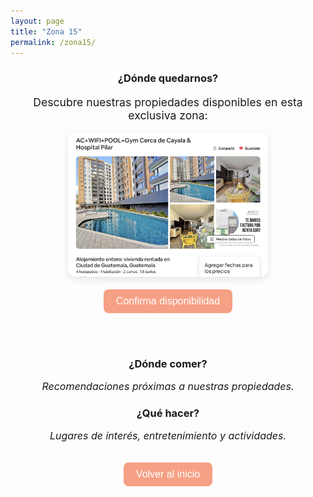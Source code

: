 ```yaml
---
layout: page
title: "Zona 15"
permalink: /zona15/
---
```


<div style="text-align: center;">

### ¿Dónde quedarnos?
<p style="font-size: 1.1rem;">Descubre nuestras propiedades disponibles en esta exclusiva zona:</p>

<div style="display: flex; justify-content: center; gap: 40px; flex-wrap: wrap;">
  <div style="max-width: 320px;">
    <img src="/assets/images/zona15-1.jpg" alt="Zona 15 - Propiedad destacada" style="width: 100%; border-radius: 12px; box-shadow: 0 4px 12px rgba(0,0,0,0.1);">
    <br><br>
    <a href="#" target="_blank">
      <button style="background-color: #f6a085; color: white; border: none; padding: 10px 20px; border-radius: 8px; font-size: 1rem; cursor: pointer;">Confirma disponibilidad</button>
    </a>
  </div>

  <!-- Puedes duplicar el bloque de arriba si agregas más propiedades -->
</div>

<br><br>

### ¿Dónde comer?
<p style="font-style: italic; font-size: 1rem;">Recomendaciones próximas a nuestras propiedades.</p>

### ¿Qué hacer?
<p style="font-style: italic; font-size: 1rem;">Lugares de interés, entretenimiento y actividades.</p>

<br>
<a href="/" style="text-decoration: none;">
  <button style="background-color: #f6a085; color: white; border: none; padding: 10px 20px; border-radius: 8px; font-size: 1rem; cursor: pointer;">Volver al inicio</button>
</a>

</div>

